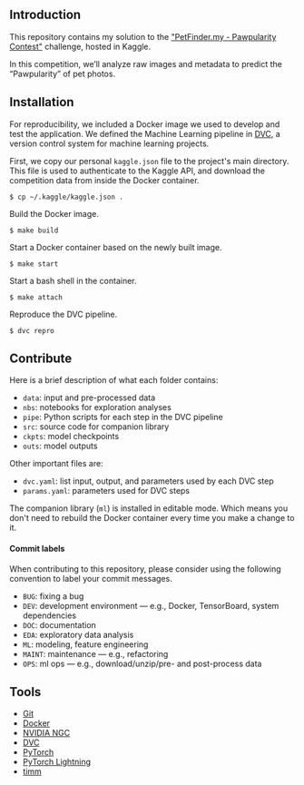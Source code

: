 ## Introduction

This repository contains my solution to the ["PetFinder.my - Pawpularity Contest"](https://www.kaggle.com/c/petfinder-pawpularity-score/overview) challenge, hosted in Kaggle.

In this competition, we’ll analyze raw images and metadata to predict the “Pawpularity” of pet photos. 

## Installation

For reproducibility, we included a Docker image we used to develop and test the application. We defined the Machine Learning pipeline in [DVC](https://dvc.org/), a version control system for machine learning projects.

First, we copy our personal `kaggle.json` file to the project's main directory. This file is used to authenticate to the Kaggle API, and download the competition data from inside the Docker container.

`$ cp ~/.kaggle/kaggle.json .`

Build the Docker image.

`$ make build`

Start a Docker container based on the newly built image.

`$ make start`

Start a bash shell in the container.

`$ make attach` 

Reproduce the DVC pipeline.

`$ dvc repro`

## Contribute

Here is a brief description of what each folder contains:
* `data`: input and pre-processed data
* `nbs`: notebooks for exploration analyses
* `pipe`: Python scripts for each step in the DVC pipeline
* `src`: source code for companion library
* `ckpts`: model checkpoints
* `outs`: model outputs

Other important files are:
* `dvc.yaml`:  list input, output, and parameters used by each DVC step
* `params.yaml`: parameters used for DVC steps

The companion library (`ml`) is installed in editable mode. Which means you don't need to rebuild the Docker container every time you make a change to it.

#### Commit labels

When contributing to this repository, please consider using the following convention to label your commit messages.

* `BUG`: fixing a bug
* `DEV`: development environment ― e.g., Docker, TensorBoard, system dependencies
* `DOC`: documentation
* `EDA`: exploratory data analysis
* `ML`: modeling, feature engineering
* `MAINT`: maintenance ― e.g., refactoring
* `OPS`: ml ops ― e.g., download/unzip/pre- and post-process data

## Tools

- [Git](https://git-scm.com/)
- [Docker](https://www.docker.com/)
- [NVIDIA NGC](https://ngc.nvidia.com/) 
- [DVC](https://github.com/iterative/dvc)
- [PyTorch](https://github.com/pytorch/pytorch)
- [PyTorch Lightning](https://github.com/PyTorchLightning/pytorch-lightning)
- [timm](https://github.com/rwightman/pytorch-image-models/tree/master/timm)